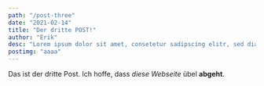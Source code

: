```yaml
---
path: "/post-three"
date: "2021-02-14"
title: "Der dritte POST!"
author: "Erik"
desc: "Lorem ipsum dolor sit amet, consetetur sadipscing elitr, sed diam nonumy eirmod tempor invidunt ut labore et dolore magna aliquyam erat, sed diam voluptua."
postimg: "aaaa"
---
```


Das ist der dritte Post. Ich hoffe, dass _diese Webseite_ übel **abgeht**.
